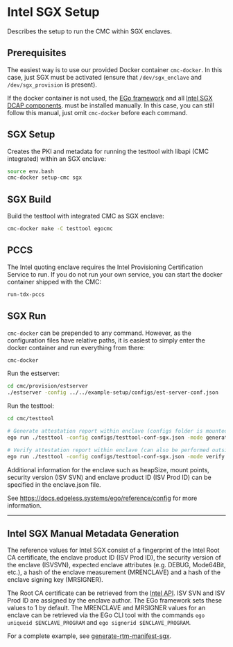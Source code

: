 # Intel SGX Setup

Describes the setup to run the CMC within SGX enclaves.

## Prerequisites

The easiest way is to use our provided Docker container `cmc-docker`. In this case,
just SGX must be activated (ensure that `/dev/sgx_enclave` and `/dev/sgx_provision` is present).

If the docker container is not used, the [EGo framework](https://github.com/edgelesssys/ego)
and all [Intel SGX DCAP components](https://www.intel.com/content/www/us/en/developer/articles/guide/intel-software-guard-extensions-data-center-attestation-primitives-quick-install-guide.html).
must be installed manually. In this case, you can still follow this manual, just omit
`cmc-docker` before each command.

## SGX Setup

Creates the PKI and metadata for running the testtool with libapi (CMC integrated) within
an SGX enclave:
```sh
source env.bash
cmc-docker setup-cmc sgx
```

## SGX Build

Build the testtool with integrated CMC as SGX enclave:
```sh
cmc-docker make -C testtool egocmc
```

## PCCS

The Intel quoting enclave requires the Intel Provisioning Certification Service to run. If you
do not run your own service, you can start the docker container shipped with the CMC:
```sh
run-tdx-pccs
```

## SGX Run

`cmc-docker` can be prepended to any command. However, as the configuration files have relative
paths, it is easiest to simply enter the docker container and run everything from there:
```sh
cmc-docker
```

Run the estserver:
```sh
cd cmc/provision/estserver
./estserver -config ../../example-setup/configs/est-server-conf.json
```

Run the testtool:
```sh
cd cmc/testtool

# Generate attestation report within enclave (configs folder is mounted into enclave)
ego run ./testtool -config configs/testtool-conf-sgx.json -mode generate

# Verify attestation report within enclave (can also be performed outside)
ego run ./testtool -config configs/testtool-conf-sgx.json -mode verify
```

Additional information for the enclave such as heapSize, mount points, security version (ISV SVN)
and enclave product ID (ISV Prod ID) can be specified in the enclave.json file.

See https://docs.edgeless.systems/ego/reference/config for more information.


---


## Intel SGX Manual Metadata Generation

The reference values for Intel SGX consist of a fingerprint of the Intel Root CA certificate,
the enclave product ID (ISV Prod ID), the security version of the enclave (ISVSVN), expected
enclave attributes (e.g. DEBUG, Mode64Bit, etc.), a hash of the enclave measurement (MRENCLAVE)
and a hash of the enclave signing key (MRSIGNER).

The Root CA certificate can be retrieved from the
[Intel API](https://api.portal.trustedservices.intel.com/content/documentation.html). ISV SVN and
ISV Prod ID are assigned by the enclave author. The EGo framework sets these values to 1 by default.
The MRENCLAVE and MRSIGNER values for an enclave can be retrieved via the EGo CLI tool with the
commands `ego uniqueid $ENCLAVE_PROGRAM` and `ego signerid $ENCLAVE_PROGRAM`.

For a complete example, see [generate-rtm-manifest-sgx](../bin/generate-rtm-manifest-sgx).
